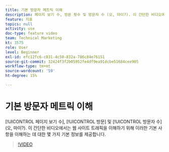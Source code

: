 ```yaml
---
title: 기본 방문자 메트릭 이해
description: 페이지 보기 수, 방문 횟수 및 방문자 수 (오, 마이?). 이 간단한 비디오에서는 웹 사이트 트래픽을 이해하기 위해 이러한 기본 사항을 이해하는 데 대한 몇 가지 기본 정보를 제공합니다.
feature: 지표
topics: null
activity: use
doc-type: feature video
team: Technical Marketing
kt: 3575
role: User
level: Beginner
exl-id: efc12fc6-c031-4c50-832a-786c84e76151
source-git-commit: 32424f3f2b05952fe4df9ea91dcbe51684cee905
workflow-type: tm+mt
source-wordcount: '59'
ht-degree: 15%

---
```


# 기본 방문자 메트릭 이해

[!UICONTROL 페이지 보기 수],  [!UICONTROL 방문] 및  [!UICONTROL 방문자 수] (오, 마이?). 이 간단한 비디오에서는 웹 사이트 트래픽을 이해하기 위해 이러한 기본 사항을 이해하는 데 대한 몇 가지 기본 정보를 제공합니다.

>[!VIDEO](https://video.tv.adobe.com/v/28774/?quality=12)
